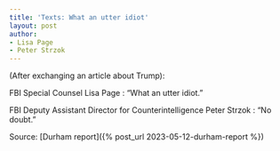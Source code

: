 ```yaml
---
title: 'Texts: What an utter idiot'
layout: post
author:
- Lisa Page
- Peter Strzok
---
```


(After exchanging an article about Trump):

FBI Special Counsel Lisa Page
: “What an utter idiot.”

FBI Deputy Assistant Director for Counterintelligence Peter Strzok
: “No doubt.”

Source: [Durham report]({% post_url 2023-05-12-durham-report %})
